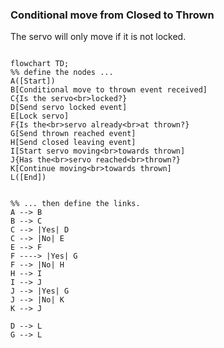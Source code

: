 ### Conditional move from Closed to Thrown

The servo will only move if it is not locked.

``` mermaid

flowchart TD;
%% define the nodes ...
A([Start])
B[Conditional move to thrown event received]
C{Is the servo<br>locked?}
D[Send servo locked event]
E[Lock servo]
F{Is the<br>servo already<br>at thrown?}
G[Send thrown reached event]
H[Send closed leaving event]
I[Start servo moving<br>towards thrown]
J{Has the<br>servo reached<br>thrown?}
K[Continue moving<br>towards thrown]
L([End])


%% ... then define the links.
A --> B
B --> C
C --> |Yes| D
C --> |No| E
E --> F
F ----> |Yes| G
F --> |No| H
H --> I
I --> J
J --> |Yes| G
J --> |No| K
K --> J

D --> L
G --> L
```

